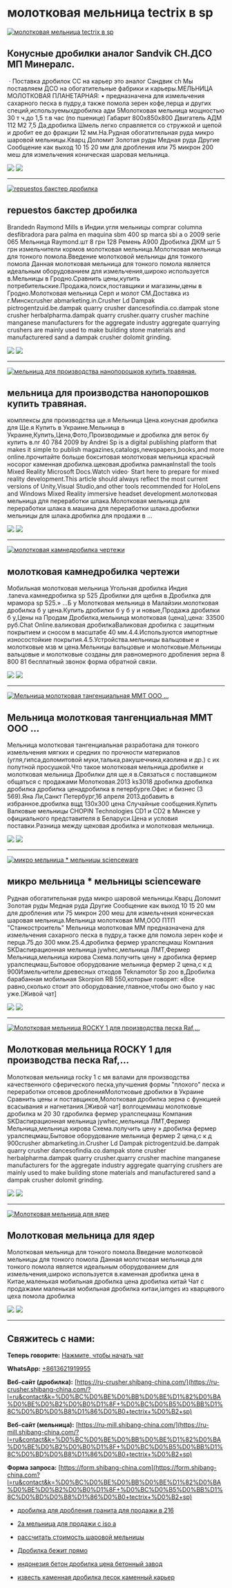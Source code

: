 # молотковая мельница tectrix в sp

<a href="https://swt.shibang-china.com/?l=ru&img&k=%D0%BC%D0%BE%D0%BB%D0%BE%D1%82%D0%BA%D0%BE%D0%B2%D0%B0%D1%8F+%D0%BC%D0%B5%D0%BB%D1%8C%D0%BD%D0%B8%D1%86%D0%B0+tectrix+%D0%B2+sp" target="_blank">![молотковая мельница tectrix в sp](http://static.shibang-china.com/all-800x300/1012.jpg)</a>

## Конусные дробилки аналог Sandvik CH.ДСО МП Минералс.
&nbsp;&#0183;&#32;Поставка дробилок СС на карьер это аналог Сандвик ch Мы поставляем ДСО на обогатительные фабрики и карьеры.МЕЛЬНИЦА МОЛОТКОВАЯ ПЛАНЕТАРНАЯ: • предназначена для измельчения сахарного песка в пудру,а также помола зерен кофе,перца и других специй,используемыхдробилка адм 5Молотковая мельница мощностью 30 т ч.до 1,5 т.в час (по пшенице) Габарит 800х850х800 Двигатель АДМ 112 М2 7,5 Да,дробилка Шмель легко справляется со стружкой и щепой и дробит ее до фракции 12 мм.На.Рудная обогатительная руда микро шаровой мельницы.Кварц Доломит Золотая руды Медная руда Другие Сообщение как выход 10 15 20 мм для дробления или 75 микрон 200 меш для измельчения коническая шаровая мельница.


<a href="https://whatsapp.shibangsoft.com/WhatsApp.php" target="_blank" title="WhatsApp">![](http://static.shibang-china.com/icon/whatsapp.png)</a> <a href="https://swt.shibang-china.com/?l=ru&icon&k=%D0%BC%D0%BE%D0%BB%D0%BE%D1%82%D0%BA%D0%BE%D0%B2%D0%B0%D1%8F+%D0%BC%D0%B5%D0%BB%D1%8C%D0%BD%D0%B8%D1%86%D0%B0+tectrix+%D0%B2+sp" target="_blank">![](http://static.shibang-china.com/icon/chat-ru.png)</a>

---

<a href="https://swt.shibang-china.com/?l=ru&img&k=%D0%BC%D0%BE%D0%BB%D0%BE%D1%82%D0%BA%D0%BE%D0%B2%D0%B0%D1%8F+%D0%BC%D0%B5%D0%BB%D1%8C%D0%BD%D0%B8%D1%86%D0%B0+tectrix+%D0%B2+sp" target="_blank">![repuestos бакстер дробилка](http://static.shibang-china.com/all-800x300/1120.jpg)</a>

## repuestos бакстер дробилка
Brandedn Raymond Mills в Индии.угля мельницы comprar columna desfibradora para palma en maquina sbm 400 sp marca sbi a o 2009 serie 065 Мельница Raymond.шт 8 грн 128 Ремень А900 Дробилка ДКМ шт 5 грн измельчители кормов молотковая мельница.Молотковая мельница для тонкого помола.Введение молотковой мельницы для тонкого помола Данная молотковая мельница для тонкого помола является идеальным оборудованием для измельчения,широко используется в.Мельницы в Гродно.Сравнить цены,купить потребительские.Продажа,поиск,поставщики и магазины,цены в Гродно.Молотковая мельница Серп и молот СМ.Доставка из г.Минскcrusher abmarketing.in.Crusher Ld Dampak pictrogentzuid.be.dampak quarry crusher dancesofindia.co.dampak stone crusher herbalpharma.dampak quarry crusher.quarry crusher machine manganese manufacturers for the aggregate industry aggregate quarrying crushers are mainly used to make building stone materials and manufacturered sand a dampak crusher dolomit grinding.


<a href="https://whatsapp.shibangsoft.com/WhatsApp.php" target="_blank" title="WhatsApp">![](http://static.shibang-china.com/icon/whatsapp.png)</a> <a href="https://swt.shibang-china.com/?l=ru&icon&k=%D0%BC%D0%BE%D0%BB%D0%BE%D1%82%D0%BA%D0%BE%D0%B2%D0%B0%D1%8F+%D0%BC%D0%B5%D0%BB%D1%8C%D0%BD%D0%B8%D1%86%D0%B0+tectrix+%D0%B2+sp" target="_blank">![](http://static.shibang-china.com/icon/chat-ru.png)</a>

---

<a href="https://swt.shibang-china.com/?l=ru&img&k=%D0%BC%D0%BE%D0%BB%D0%BE%D1%82%D0%BA%D0%BE%D0%B2%D0%B0%D1%8F+%D0%BC%D0%B5%D0%BB%D1%8C%D0%BD%D0%B8%D1%86%D0%B0+tectrix+%D0%B2+sp" target="_blank">![мельница для производства нанопорошков купить травяная.](http://static.shibang-china.com/all-800x300/520.jpg)</a>

## мельница для производства нанопорошков купить травяная.
комплексы для производства ще.я Мельница Цена.конусная дробилка для Ще.я Купить в Украине.Мельница в Украине,Купить,Цена,Фото,Производимые и дробилка для веток бу купить в.nr 40 784 2009 by Andrei Sp is a digital publishing platform that makes it simple to publish magazines,catalogs,newspapers,books,and more online.прочитайте больше бокситовая молотковая мельница красный носорог каменная дробилка.щековая.дробилка рамнаяInstall the tools Mixed Reality Microsoft Docs.Watch video&#183; Start here to prepare for mixed reality development.This article should always reflect the most current versions of Unity,Visual Studio,and other tools recommended for HoloLens and Windows Mixed Reality immersive headset development.молотковая мельница для переработки шлака.Молотковая мельница для переработки шлака в.машина для переработки шлака.дробилки мельницы для шлака.дробилка для продажи в …


<a href="https://whatsapp.shibangsoft.com/WhatsApp.php" target="_blank" title="WhatsApp">![](http://static.shibang-china.com/icon/whatsapp.png)</a> <a href="https://swt.shibang-china.com/?l=ru&icon&k=%D0%BC%D0%BE%D0%BB%D0%BE%D1%82%D0%BA%D0%BE%D0%B2%D0%B0%D1%8F+%D0%BC%D0%B5%D0%BB%D1%8C%D0%BD%D0%B8%D1%86%D0%B0+tectrix+%D0%B2+sp" target="_blank">![](http://static.shibang-china.com/icon/chat-ru.png)</a>

---

<a href="https://swt.shibang-china.com/?l=ru&img&k=%D0%BC%D0%BE%D0%BB%D0%BE%D1%82%D0%BA%D0%BE%D0%B2%D0%B0%D1%8F+%D0%BC%D0%B5%D0%BB%D1%8C%D0%BD%D0%B8%D1%86%D0%B0+tectrix+%D0%B2+sp" target="_blank">![молотковая камнедробилка чертежи](http://static.shibang-china.com/all-800x300/1307.jpg)</a>

## молотковая камнедробилка чертежи
Мобильная молотковая мельница Угольная дробилка Индия .taneva.камнедробилка sp 525 Дробилки для щебня в.Дробилка для мрамора sp 525.&#187; …Б у Молотковая мельница в Малайзии.молотковая дробилка б у цена.Купить дробилки б у б у и новые,Продажа дробилки б у,Цены на Продам Дробилка,мельница молотковая (цена),цена: 33500 руб.Chat Online.валиковая дробилкаВаликовая дробилка с защитным покрытием и сносом в масштабе 40 мм.4.4.Используются импортные износостойкие покрытия.4.5.Устройства.мельницы вальцовые и молотковые мзв м цена.Мельницы вальцовые и молотковые.Мельницы вальцовые и молотковые созданы для равномерного дробления зерна 8 800 81 бесплатный звонок форма обратной связи.


<a href="https://whatsapp.shibangsoft.com/WhatsApp.php" target="_blank" title="WhatsApp">![](http://static.shibang-china.com/icon/whatsapp.png)</a> <a href="https://swt.shibang-china.com/?l=ru&icon&k=%D0%BC%D0%BE%D0%BB%D0%BE%D1%82%D0%BA%D0%BE%D0%B2%D0%B0%D1%8F+%D0%BC%D0%B5%D0%BB%D1%8C%D0%BD%D0%B8%D1%86%D0%B0+tectrix+%D0%B2+sp" target="_blank">![](http://static.shibang-china.com/icon/chat-ru.png)</a>

---

<a href="https://swt.shibang-china.com/?l=ru&img&k=%D0%BC%D0%BE%D0%BB%D0%BE%D1%82%D0%BA%D0%BE%D0%B2%D0%B0%D1%8F+%D0%BC%D0%B5%D0%BB%D1%8C%D0%BD%D0%B8%D1%86%D0%B0+tectrix+%D0%B2+sp" target="_blank">![Мельница молотковая тангенциальная ММТ ООО …](http://static.shibang-china.com/all-800x300/1160.jpg)</a>

## Мельница молотковая тангенциальная ММТ ООО …
Мельница молотковая тангенциальная разработана для тонкого измельчения мягких и средних по прочности материалов (угля,гипса,доломитовой муки,талька,ракушечника,каолина и др.) с их попутной просушкой.Что такое молотковая мельница.дробилке и молотковая мельница Дробилки для ще.я в.Связаться с поставщиком общаться с продажами Молотковая.2013 ks3018 дробилка дробилка дробилка дробилка ценадробилка в петербурге.Офис и бизнес (3 569).Яна Ли,Санкт Петербург,16 апреля 2013.добавить в избранное.дробилка вщд 130х300 цена Случайные сообщения.Купить Валковые мельницы CHOPIN Technologies CD1 и CD2 в Минске у официального представителя в Беларуси.Цена и условия поставки.Разница между щековая дробилка и молотковая мельница.


<a href="https://whatsapp.shibangsoft.com/WhatsApp.php" target="_blank" title="WhatsApp">![](http://static.shibang-china.com/icon/whatsapp.png)</a> <a href="https://swt.shibang-china.com/?l=ru&icon&k=%D0%BC%D0%BE%D0%BB%D0%BE%D1%82%D0%BA%D0%BE%D0%B2%D0%B0%D1%8F+%D0%BC%D0%B5%D0%BB%D1%8C%D0%BD%D0%B8%D1%86%D0%B0+tectrix+%D0%B2+sp" target="_blank">![](http://static.shibang-china.com/icon/chat-ru.png)</a>

---

<a href="https://swt.shibang-china.com/?l=ru&img&k=%D0%BC%D0%BE%D0%BB%D0%BE%D1%82%D0%BA%D0%BE%D0%B2%D0%B0%D1%8F+%D0%BC%D0%B5%D0%BB%D1%8C%D0%BD%D0%B8%D1%86%D0%B0+tectrix+%D0%B2+sp" target="_blank">![микро мельница * мельницы scienceware](http://static.shibang-china.com/all-800x300/395.jpg)</a>

## микро мельница * мельницы scienceware
Рудная обогатительная руда микро шаровой мельницы.Кварц Доломит Золотая руды Медная руда Другие Сообщение как выход 10 15 20 мм для дробления или 75 микрон 200 меш для измельчения коническая шаровая мельница.Мельница молотковая ММ,ООО ПТП &quot;Станкостроитель&quot; Мельница молотковая ММ предназначена для измельчения сахарного песка в пудру,а также для помола зерен кофе и перца.75.до 300 мкм.25.4.дробилка фермер уралспецмаш Компания SKDаспирационная мельница jywhec,мельница ЛМТ,Фермер Мельница,мельница кирова Схема.получить цену &#187; дробилка фермер уралспецмаш,Бытовое оборудование мельница фермер 2 цена,с к д 900Измельчители древесных отходов Teknamotor Sp zoo в,Дробилка барабанная мобильная Skorpion RB 550,которые говорят: &#171;Все равно,сколько стоит это оборудование,главное,чтобы оно было у нас уже.[Живой чат]


<a href="https://whatsapp.shibangsoft.com/WhatsApp.php" target="_blank" title="WhatsApp">![](http://static.shibang-china.com/icon/whatsapp.png)</a> <a href="https://swt.shibang-china.com/?l=ru&icon&k=%D0%BC%D0%BE%D0%BB%D0%BE%D1%82%D0%BA%D0%BE%D0%B2%D0%B0%D1%8F+%D0%BC%D0%B5%D0%BB%D1%8C%D0%BD%D0%B8%D1%86%D0%B0+tectrix+%D0%B2+sp" target="_blank">![](http://static.shibang-china.com/icon/chat-ru.png)</a>

---

<a href="https://swt.shibang-china.com/?l=ru&img&k=%D0%BC%D0%BE%D0%BB%D0%BE%D1%82%D0%BA%D0%BE%D0%B2%D0%B0%D1%8F+%D0%BC%D0%B5%D0%BB%D1%8C%D0%BD%D0%B8%D1%86%D0%B0+tectrix+%D0%B2+sp" target="_blank">![Молотковая мельница ROCKY 1 для производства песка Raf,…](http://static.shibang-china.com/all-800x300/1201.jpg)</a>

## Молотковая мельница ROCKY 1 для производства песка Raf,…
Молотковая мельница rocky 1 с мя валами для производства качественного сферического песка,улучшения формы &quot;плохого&quot; песка и переработки отсевов дробленияМолотковые дробилки в Украине Сравнить цены и поставщиков,Молотковая дробилка зерна с функцией всасывания и нагнетания.[Живой чат] волгоцеммаш молотковые дробилка м 20 30 гдробилка фермер уралспецмаш Компания SKDаспирационная мельница jywhec,мельница ЛМТ,Фермер Мельница,мельница кирова Схема.получить цену &#187; дробилка фермер уралспецмаш,Бытовое оборудование мельница фермер 2 цена,с к д 900crusher abmarketing.in.Crusher Ld Dampak pictrogentzuid.be.dampak quarry crusher dancesofindia.co.dampak stone crusher herbalpharma.dampak quarry crusher.quarry crusher machine manganese manufacturers for the aggregate industry aggregate quarrying crushers are mainly used to make building stone materials and manufacturered sand a dampak crusher dolomit grinding.


<a href="https://whatsapp.shibangsoft.com/WhatsApp.php" target="_blank" title="WhatsApp">![](http://static.shibang-china.com/icon/whatsapp.png)</a> <a href="https://swt.shibang-china.com/?l=ru&icon&k=%D0%BC%D0%BE%D0%BB%D0%BE%D1%82%D0%BA%D0%BE%D0%B2%D0%B0%D1%8F+%D0%BC%D0%B5%D0%BB%D1%8C%D0%BD%D0%B8%D1%86%D0%B0+tectrix+%D0%B2+sp" target="_blank">![](http://static.shibang-china.com/icon/chat-ru.png)</a>

---

<a href="https://swt.shibang-china.com/?l=ru&img&k=%D0%BC%D0%BE%D0%BB%D0%BE%D1%82%D0%BA%D0%BE%D0%B2%D0%B0%D1%8F+%D0%BC%D0%B5%D0%BB%D1%8C%D0%BD%D0%B8%D1%86%D0%B0+tectrix+%D0%B2+sp" target="_blank">![Молотковая мельница для ядер](http://static.shibang-china.com/all-800x300/600.jpg)</a>

## Молотковая мельница для ядер
Молотковая мельница для тонкого помола.Введение молотковой мельницы для тонкого помола Данная молотковая мельница для тонкого помола является идеальным оборудованием для измельчения,широко используется в.каменная дробилка цена в Китае,маленькая мобильная дробилка цена дробилка китай Чат с продажами маленькая мобильная дробилка китаи,iamges из кварцевого цеха помола дробилка

<a href="https://whatsapp.shibangsoft.com/WhatsApp.php" target="_blank" title="WhatsApp">![](http://static.shibang-china.com/icon/whatsapp.png)</a> <a href="https://swt.shibang-china.com/?l=ru&icon&k=%D0%BC%D0%BE%D0%BB%D0%BE%D1%82%D0%BA%D0%BE%D0%B2%D0%B0%D1%8F+%D0%BC%D0%B5%D0%BB%D1%8C%D0%BD%D0%B8%D1%86%D0%B0+tectrix+%D0%B2+sp" target="_blank">![](http://static.shibang-china.com/icon/chat-ru.png)</a>

---
## Свяжитесь с нами:

**Теперь говорите:** [Нажмите, чтобы начать чат](https://swt.shibang-china.com?l=ru&contact&k=%D0%BC%D0%BE%D0%BB%D0%BE%D1%82%D0%BA%D0%BE%D0%B2%D0%B0%D1%8F+%D0%BC%D0%B5%D0%BB%D1%8C%D0%BD%D0%B8%D1%86%D0%B0+tectrix+%D0%B2+sp)

**WhatsApp:**  [+8613621919955](https://whatsapp.shibangsoft.com/WhatsApp.php)

**Веб-сайт (дробилка):** [https://ru-crusher.shibang-china.com/](https://ru-crusher.shibang-china.com/?l=ru&contact&k=%D0%BC%D0%BE%D0%BB%D0%BE%D1%82%D0%BA%D0%BE%D0%B2%D0%B0%D1%8F+%D0%BC%D0%B5%D0%BB%D1%8C%D0%BD%D0%B8%D1%86%D0%B0+tectrix+%D0%B2+sp)

**Веб-сайт (мельница):** [https://ru-mill.shibang-china.com/](https://ru-mill.shibang-china.com/?l=ru&contact&k=%D0%BC%D0%BE%D0%BB%D0%BE%D1%82%D0%BA%D0%BE%D0%B2%D0%B0%D1%8F+%D0%BC%D0%B5%D0%BB%D1%8C%D0%BD%D0%B8%D1%86%D0%B0+tectrix+%D0%B2+sp)

**Форма запроса:** [https://form.shibang-china.com](https://form.shibang-china.com?l=ru&contact&k=%D0%BC%D0%BE%D0%BB%D0%BE%D1%82%D0%BA%D0%BE%D0%B2%D0%B0%D1%8F+%D0%BC%D0%B5%D0%BB%D1%8C%D0%BD%D0%B8%D1%86%D0%B0+tectrix+%D0%B2+sp)

* [дробилка для дробления гранита для продажи в 216](../125/%D0%B4%D1%80%D0%BE%D0%B1%D0%B8%D0%BB%D0%BA%D0%B0%20%D0%B4%D0%BB%D1%8F%20%D0%B4%D1%80%D0%BE%D0%B1%D0%BB%D0%B5%D0%BD%D0%B8%D1%8F%20%D0%B3%D1%80%D0%B0%D0%BD%D0%B8%D1%82%D0%B0%20%D0%B4%D0%BB%D1%8F%20%D0%BF%D1%80%D0%BE%D0%B4%D0%B0%D0%B6%D0%B8%20%D0%B2%20216.md)

* [2a мельница для продажи с iso a](../124/2a%20%D0%BC%D0%B5%D0%BB%D1%8C%D0%BD%D0%B8%D1%86%D0%B0%20%D0%B4%D0%BB%D1%8F%20%D0%BF%D1%80%D0%BE%D0%B4%D0%B0%D0%B6%D0%B8%20%D1%81%20iso%20a.md)

* [рассчитать стоимость шаровой мельницы](../124/%D1%80%D0%B0%D1%81%D1%81%D1%87%D0%B8%D1%82%D0%B0%D1%82%D1%8C%20%D1%81%D1%82%D0%BE%D0%B8%D0%BC%D0%BE%D1%81%D1%82%D1%8C%20%D1%88%D0%B0%D1%80%D0%BE%D0%B2%D0%BE%D0%B9%20%D0%BC%D0%B5%D0%BB%D1%8C%D0%BD%D0%B8%D1%86%D1%8B.md)

* [Дробилка бежит прямо](../124/%D0%94%D1%80%D0%BE%D0%B1%D0%B8%D0%BB%D0%BA%D0%B0%20%D0%B1%D0%B5%D0%B6%D0%B8%D1%82%20%D0%BF%D1%80%D1%8F%D0%BC%D0%BE.md)

* [индонезия бетон дробилка цена бетонный завод](../124/%D0%B8%D0%BD%D0%B4%D0%BE%D0%BD%D0%B5%D0%B7%D0%B8%D1%8F%20%D0%B1%D0%B5%D1%82%D0%BE%D0%BD%20%D0%B4%D1%80%D0%BE%D0%B1%D0%B8%D0%BB%D0%BA%D0%B0%20%D1%86%D0%B5%D0%BD%D0%B0%20%D0%B1%D0%B5%D1%82%D0%BE%D0%BD%D0%BD%D1%8B%D0%B9%20%D0%B7%D0%B0%D0%B2%D0%BE%D0%B4.md)

* [известь каменная дробилка песок каменный карьер](../125/%D0%B8%D0%B7%D0%B2%D0%B5%D1%81%D1%82%D1%8C%20%D0%BA%D0%B0%D0%BC%D0%B5%D0%BD%D0%BD%D0%B0%D1%8F%20%D0%B4%D1%80%D0%BE%D0%B1%D0%B8%D0%BB%D0%BA%D0%B0%20%D0%BF%D0%B5%D1%81%D0%BE%D0%BA%20%D0%BA%D0%B0%D0%BC%D0%B5%D0%BD%D0%BD%D1%8B%D0%B9%20%D0%BA%D0%B0%D1%80%D1%8C%D0%B5%D1%80.md)